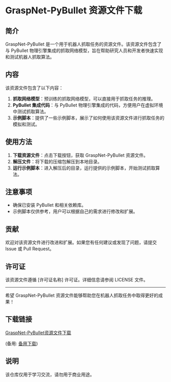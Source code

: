 # GraspNet-PyBullet 资源文件下载

## 简介

GraspNet-PyBullet 是一个用于机器人抓取任务的资源文件。该资源文件包含了与 PyBullet 物理引擎集成的抓取网络模型，旨在帮助研究人员和开发者快速实现和测试机器人抓取算法。

## 内容

该资源文件包含了以下内容：

1. **抓取网络模型**：预训练的抓取网络模型，可以直接用于抓取任务的推理。
2. **PyBullet 集成代码**：与 PyBullet 物理引擎集成的代码，方便用户在虚拟环境中测试抓取算法。
3. **示例脚本**：提供了一些示例脚本，展示了如何使用该资源文件进行抓取任务的模拟和测试。

## 使用方法

1. **下载资源文件**：点击下载按钮，获取 GraspNet-PyBullet 资源文件。
2. **解压文件**：将下载的压缩包解压到本地目录。
3. **运行示例脚本**：进入解压后的目录，运行提供的示例脚本，开始测试抓取算法。

## 注意事项

- 确保已安装 PyBullet 和相关依赖库。
- 示例脚本仅供参考，用户可以根据自己的需求进行修改和扩展。

## 贡献

欢迎对该资源文件进行改进和扩展。如果您有任何建议或发现了问题，请提交 Issue 或 Pull Request。

## 许可证

该资源文件遵循 [许可证名称] 许可证。详细信息请参阅 LICENSE 文件。

---

希望 GraspNet-PyBullet 资源文件能够帮助您在机器人抓取任务中取得更好的成果！

## 下载链接
[GraspNet-PyBullet资源文件下载](https://pan.quark.cn/s/142295369776) 

(备用: [备用下载](https://pan.baidu.com/s/15bTJyEvOrTZGMOmRsxKGOg?pwd=1234))

## 说明

该仓库仅用于学习交流，请勿用于商业用途。
